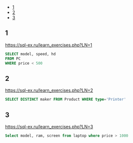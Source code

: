 + [1](#1)
+ [2](#2)
+ [3](#3)

## 1

https://sql-ex.ru/learn_exercises.php?LN=1

```sql
SELECT model, speed, hd
FROM PC
WHERE price < 500
```

## 2

https://sql-ex.ru/learn_exercises.php?LN=2

```sql
SELECT DISTINCT maker FROM Product WHERE type='Printer'
```

## 3

https://sql-ex.ru/learn_exercises.php?LN=3

```sql
Select model, ram, screen from laptop where price > 1000
```

